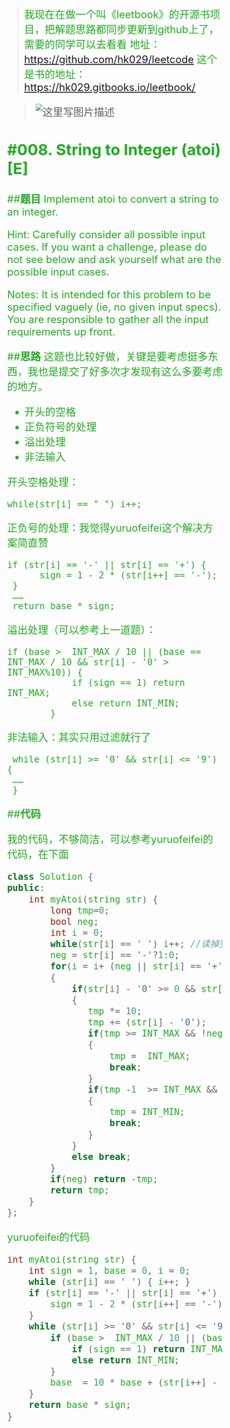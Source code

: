 ><font size =5 color=#22aa22>我现在在做一个叫《leetbook》的开源书项目，把解题思路都同步更新到github上了，需要的同学可以去看看
地址：https://github.com/hk029/leetcode
这个是书的地址：https://hk029.gitbooks.io/leetbook/

>![这里写图片描述](http://img.blog.csdn.net/20160417165037477)

#008. String to Integer (atoi) [E]
---

##**题目**
Implement atoi to convert a string to an integer.

Hint: Carefully consider all possible input cases. If you want a challenge, please do not see below and ask yourself what are the possible input cases.

Notes: It is intended for this problem to be specified vaguely (ie, no given input specs). You are responsible to gather all the input requirements up front.

##**思路**
这题也比较好做，关键是要考虑挺多东西，我也是提交了好多次才发现有这么多要考虑的地方。

- 开头的空格
- 正负符号的处理
- 溢出处理
- 非法输入



开头空格处理：

	while(str[i] == " ") i++;

正负号的处理：我觉得yuruofeifei这个解决方案简直赞

	if (str[i] == '-' || str[i] == '+') {
	      sign = 1 - 2 * (str[i++] == '-'); 
	 }
	 ……
	 return base * sign;

溢出处理（可以参考上一道题）：

	if (base >  INT_MAX / 10 || (base == INT_MAX / 10 && str[i] - '0' > INT_MAX%10)) {
	            if (sign == 1) return INT_MAX;
	            else return INT_MIN;
	        }

非法输入：其实只用过滤就行了

	 while (str[i] >= '0' && str[i] <= '9') {
	 ……
	 }

##**代码**

我的代码，不够简洁，可以参考yuruofeifei的代码，在下面
```c++
class Solution {
public:
    int myAtoi(string str) {
        long tmp=0;
        bool neg;
        int i = 0;
        while(str[i] == ' ') i++; //读掉空格
        neg = str[i] == '-'?1:0;
        for(i = i+ (neg || str[i] == '+');i < str.length();i++)  //如果是- 或 + i+1跳过符号
        {
            if(str[i] - '0' >= 0 && str[i] - '0' < 10)   //过滤非法输入
            {
               tmp *= 10;
               tmp += (str[i] - '0'); 
               if(tmp >= INT_MAX && !neg)    //溢出判断
               {
                   tmp =  INT_MAX;
                   break;
               }
               if(tmp -1  >= INT_MAX && neg)  //除了符号，INT_MAX和INT_MIN只差1
               {
                   tmp = INT_MIN;
                   break;
               }
            }
            else break;
        }
        if(neg) return -tmp;
        return tmp;
    }
};
```



yuruofeifei的代码
```c++
int myAtoi(string str) {
    int sign = 1, base = 0, i = 0;
    while (str[i] == ' ') { i++; }
    if (str[i] == '-' || str[i] == '+') {
        sign = 1 - 2 * (str[i++] == '-'); 
    }
    while (str[i] >= '0' && str[i] <= '9') {
        if (base >  INT_MAX / 10 || (base == INT_MAX / 10 && str[i] - '0' > 7)) {
            if (sign == 1) return INT_MAX;
            else return INT_MIN;
        }
        base  = 10 * base + (str[i++] - '0');
    }
    return base * sign;
}
```

